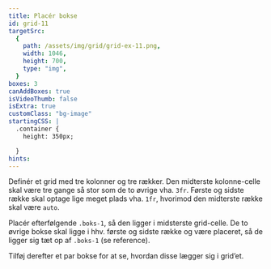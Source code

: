 ```yaml
---
title: Placér bokse
id: grid-11
targetSrc:
  {
    path: /assets/img/grid/grid-ex-11.png,
    width: 1046,
    height: 700,
    type: "img",
  }
boxes: 3
canAddBoxes: true
isVideoThumb: false
isExtra: true
customClass: "bg-image"
startingCSS: |
  .container {
    height: 350px;

  }
hints:
---
```


Definér et grid med tre kolonner og tre rækker. Den midterste kolonne-celle skal være tre gange så stor som de to øvrige vha. `3fr`. Første og sidste række skal optage lige meget plads vha. `1fr`, hvorimod den midterste række skal være `auto`.

Placér efterfølgende `.boks-1`, så den ligger i midsterste grid-celle. De to øvrige bokse skal ligge i hhv. første og sidste række og være placeret, så de ligger sig tæt op af `.boks-1` (se reference).

Tilføj derefter et par bokse for at se, hvordan disse lægger sig i grid’et.
